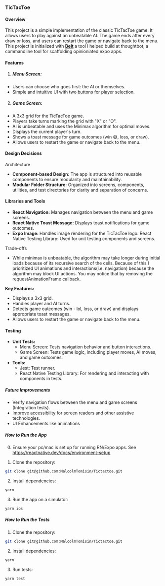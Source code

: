 ### TicTacToe
#### Overview
This project is a simple implementation of the classic TicTacToe game. It allows users to play against an unbeatable AI. The game ends after every draw or loss, and users can restart the game or navigate back to the menu. This project is initialized with [**Belt**](https://github.com/thoughtbot/belt) a tool I helped build at thoughtbot, a commandline tool for scaffolding opinioniated expo apps.

#### Features
1. ##### Menu Screen:
- Users can choose who goes first: the AI or themselves.
- Simple and intuitive UI with two buttons for player selection.
2. ##### Game Screen:
- A 3x3 grid for the TicTacToe game.
- Players take turns marking the grid with "X" or "O".
- AI is unbeatable and uses the Minimax algorithm for optimal moves.
- Displays the current player's turn.
- Shows a toast message for game outcomes (win 😅, loss, or draw).
- Allows users to restart the game or navigate back to the menu.

#### Design Decisions
Architecture
- <b> Component-based Design:</b> The app is structured into reusable components to ensure modularity and maintainability.
- <b> Modular Folder Structure:</b> Organized into screens, components, utilities, and test directories for clarity and separation of concerns.

#### Libraries and Tools
- <b> React Navigation:</b> Manages navigation between the menu and game screens.
- <b> React Native Toast Message:</b> Displays toast notifications for game outcomes.
- <b>Expo Image: </b> Handles image rendering for the TicTacToe logo.
React Native Testing Library: Used for unit testing components and screens.

Trade-offs

- While minimax is unbeatable, the algorithm may take longer during initial loads because of its recursive search of the cells. Because of this I prioritized UI animations and interactions(i.e. navigation) because the algorithm may block UI actions. You may notice that by removing the requestAnimationFrame callback.

<b> Key Features: </b>
- Displays a 3x3 grid.
- Handles player and AI turns.
- Detects game outcomes (win - lol, loss, or draw) and displays appropriate toast messages.
- Allows users to restart the game or navigate back to the menu.

#### Testing
- <b> Unit Tests:</b>
    - Menu Screen: Tests navigation behavior and button interactions.
    - Game Screen: Tests game logic, including player moves, AI moves, and game outcomes.
- <b> Tools:</b>
    - Jest: Test runner.
    - React Native Testing Library: For rendering and interacting with components in tests.

##### Future Improvements

- Verify navigation flows between the menu and game screens (Integration tests).
- Improve accessibility for screen readers and other assistive technologies.
- UI Enhancements like animations

##### How to Run the App
0. Ensure your pc/mac is set up for running RN/Expo apps. See https://reactnative.dev/docs/environment-setup

1. Clone the repository:
```bash 
git clone git@github.com:MalcolmTomisin/Tictactoe.git 
```
2. Install dependencies:
```bash 
yarn 
```
3. Run the app on a simulator:
```bash
yarn ios
```

##### How to Run the Tests
1. Clone the repository:
```bash 
git clone git@github.com:MalcolmTomisin/Tictactoe.git 
```
2. Install dependencies:
```bash 
yarn 
```
3. Run tests:
```bash
yarn test
```
